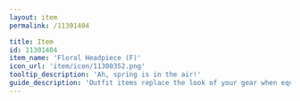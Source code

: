 ```yaml
---
layout: item
permalink: /11301404

title: Item
id: 11301404
item_name: 'Floral Headpiece (F)'
icon_url: 'item/icon/11300352.png'
tooltip_description: 'Ah, spring is in the air!'
guide_description: 'Outfit items replace the look of your gear when equipped.'
---
```

